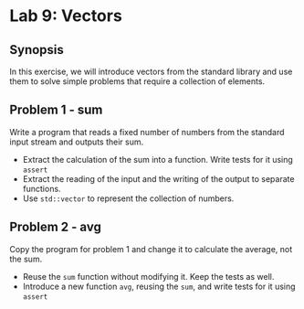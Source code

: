 # Lab 9: Vectors

## Synopsis
In this exercise, we will introduce vectors from the standard library and use them to solve simple problems that require a collection of elements.

## Problem 1 - sum
Write a program that reads a fixed number of numbers from the standard input stream and outputs their sum.
 * Extract the calculation of the sum into a function. Write tests for it using `assert`
 * Extract the reading of the input and the writing of the output to separate functions.
 * Use `std::vector` to represent the collection of numbers.

 ## Problem 2 - avg
 Copy the program for problem 1 and change it to calculate the average, not the sum.
 * Reuse the `sum` function without modifying it. Keep the tests as well.
 * Introduce a new function `avg`, reusing the `sum`, and write tests for it using `assert`
 
